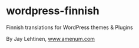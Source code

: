 # wordpress-finnish
Finnish translations for WordPress themes & Plugins

By Jay Lehtinen, 
www.amenum.com
